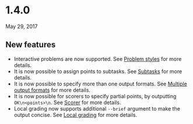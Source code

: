 # 1.4.0

May 29, 2017

## New features

- Interactive problems are now supported. See [Problem styles](../topic-guides/styles) for more details.
- It is now possible to assign points to subtasks. See [Subtasks](../topic-guides/subtasks) for more details.
- It is now possible to specify more than one output formats. See [Multiple output formats](../topic-guides/io-formats#multiple-output-formats) for more details.
- It is now possible for scorers to specify partial points, by outputting `OK\n<points>\n`. See [Scorer](../topic-guides/styles#scorer) for more details.
- Local grading now supports additional `--brief` argument to make the output concise. See [Local grading](../topic-guides/grading) for more details.
